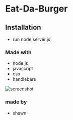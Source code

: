 # Eat-Da-Burger

## Installation 
* run node server.js

### Made with
* node.js
* javascript
* css
* handlebars

![screenshot](screenshot.png)

### made by 
* shawn
